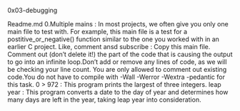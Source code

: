 0x03-debugging

Readme.md
0.Multiple mains : In most projects, we often give you only one main file to test with. For example, this main file is a test for a postitive_or_negative() function similar to the one you worked with in an earlier C project.
Like, comment ansd subscribe : Copy this main file. Comment out (don’t delete it!) the part of the code that is causing the output to go into an infinite loop.Don’t add or remove any lines of code, as we will be checking your line count. You are only allowed to comment out existing code.You do not have to compile with -Wall -Werror -Wextra -pedantic for this task.
0 > 972 : This program prints the largest of three integers.
leap year : This program converts a date to the day of year and determines how many days are left in the year, taking leap year into consideration.
